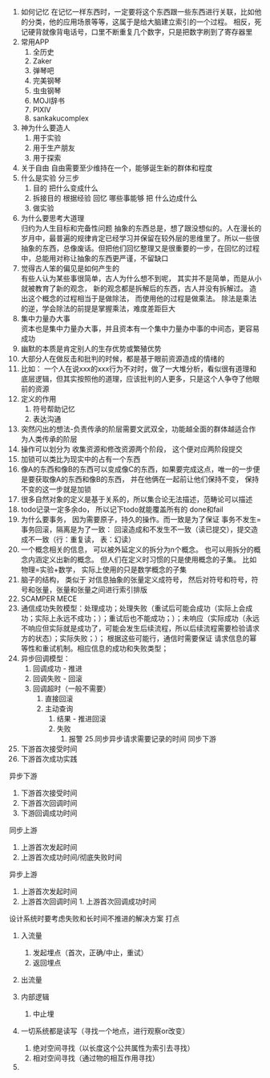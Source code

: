 1. 如何记忆
   在记忆一样东西时，一定要将这个东西跟一些东西进行关联，比如他的分类，他的应用场景等等，这属于是给大脑建立索引的一个过程。 相反，死记硬背就像背电话号，口里不断重复几个数字，只是把数字刷到了寄存器里
2. 常用APP
   1. 全历史
   2. Zaker
   3. 弹琴吧
   4. 完美钢琴
   5. 虫虫钢琴
   6. MOJI辞书
   7. PIXIV
   8. sankakucomplex
3. 神为什么要造人
   1. 用于实验
   2. 用于生产朋友
   3. 用于探索
4. 关于自由
   自由需要至少维持在一个，能够诞生新的群体和程度
5. 什么是实验   分三步  
   1. 目的 把什么变成什么   
   2. 拆接目的 根据经验 回忆 哪些事能够 把 什么边成什么
   3.    做实验
6. 为什么要思考大道理   
   归约为人生目标和完备性问题   抽象的东西总是，想了跟没想似的。人在漫长的岁月中，最普遍的规律肯定已经学习并保留在较外层的思维里了。所以一些很抽象的东西，总像废话。但把他们回忆整理又是很重要的一步，在回忆的过程中，总能用对称让抽象的东西更严谨，不留缺口
7. 觉得古人笨的偏见是如何产生的   
   有些人认为某些事很简单，古人为什么想不到呢， 其实并不是简单，而是从小就被教育了新的观念， 新的观念都是拆解后的东西，古人并没有拆解过。 造出这个概念的过程相当于是做除法， 而使用他的过程是做乘法。 除法是乘法的逆，学会除法的前提是掌握乘法，难度差距巨大
8. 集中力量办大事  
    资本也是集中力量办大事，并且资本有一个集中力量办中事的中间态，更容易成功
9. 幽默的本质是肯定别人的生存优势或繁殖优势
10. 大部分人在做反击和批判的时候，都是基于眼前资源造成的情绪的
11. 比如： 一个人在说xxx的xxx行为不对时，做了一大堆分析，看似很有道理和底层逻辑，但其实按照他的道理，应该批判的人更多，只是这个人争夺了他眼前的资源
12. 定义的作用
       1. 符号帮助记忆 
       2. 表达沟通
13. 突然闪出的想法-负责传承的阶层需要文武双全，功能越全面的群体越适合作为人类传承的阶层
14. 操作可以划分为 收集资源和修改资源两个阶段， 这个便对应两阶段提交
15. 加锁可以类比为现实中的占有一个东西
16. 像A的东西和像B的东西可以变成像C的东西，如果要完成这点，唯一的一步便是要获取像A的东西和像B的东西， 并在他俩在一起前让他们保持不变， 保持不变的这一步就是加锁
17. 很多自然对象的定义是基于关系的，所以集合论无法描述，范畴论可以描述
18. todo记录一定多余do， 所以记下todo就能覆盖所有的 done和fail
19. 为什么要事务， 因为需要原子，持久的操作。而一致是为了保证 事务不发生=事务回滚，隔离是为了一致： 回滚造成和不发生不一致（读已提交），提交造成不一致（行：重复读， 表：幻读）
20. 一个概念相关的信息， 可以被外延定义的拆分为n个概念。 也可以用拆分的概念内涵定义出新的概念。 但人们在定义时习惯的只是使用概念的子集。 比如物理=实验+数学， 实际上使用的只是数学概念的子集
21. 脑子的结构， 类似于 对信息抽象的张量定义成符号， 然后对符号和符号，符号和张量，张量和张量之间进行索引排版
22. SCAMPER MECE
23. 通信成功失败模型：处理成功；处理失败（重试后可能会成功（实际上会成功；实际上永远不成功；）；重试后也不能成功；）；未响应（实际成功（永远不响应但实际就是成功了，可能会发生后续流程，所以后续流程需要检验请求方的状态）；实际失败；）；  根据这些可能行，通信时需要保证 请求信息的幂等性和重试机制。相应信息的成功和失败类型；
24. 异步回调模型：
    1. 回调成功 - 推进
    2. 回调失败 - 回滚
    3. 回调超时（一般不需要）
        1. 直接回滚
        2. 主动查询
            1. 结果 - 推进回滚
            2. 失败
                1. 报警
25.同步异步请求需要记录的时间
同步下游
1. 下游首次接受时间
2. 下游首次成功实践

异步下游
1. 下游首次接受时间
2. 下游首次回调时间
3. 下游回调成功时间

同步上游
1. 上游首次发起时间
2. 上游首次成功时间/彻底失败时间

异步上游
1. 上游首次发起时间
2. 上游首次回调时间
        1. 上游首次回调成功时间

设计系统时要考虑失败和长时间不推进的解决方案
打点
1. 入流量
    1. 发起埋点（首次，正确/中止，重试）
    2. 返回埋点
2. 出流量
3. 内部逻辑
    1. 中止埋
  

26. 一切系统都是读写（寻找一个地点，进行观察or改变）
    1. 绝对空间寻找（以长度这个公共属性为索引去寻找）
    2. 相对空间寻找（通过物的相互作用寻找）
27. 
